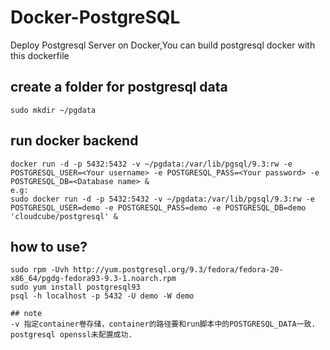 Docker-PostgreSQL
==========

Deploy Postgresql Server on Docker,You can build postgresql docker with this dockerfile  

## create a folder for postgresql data  
```
sudo mkdir ~/pgdata  
```
## run docker backend  
```
docker run -d -p 5432:5432 -v ~/pgdata:/var/lib/pgsql/9.3:rw -e POSTGRESQL_USER=<Your username> -e POSTGRESQL_PASS=<Your password> -e POSTGRESQL_DB=<Database name> &   
e.g:  
sudo docker run -d -p 5432:5432 -v ~/pgdata:/var/lib/pgsql/9.3:rw -e POSTGRESQL_USER=demo -e POSTGRESQL_PASS=demo -e POSTGRESQL_DB=demo 'cloudcube/postgresql' &  
```
## how to use?  
```
sudo rpm -Uvh http://yum.postgresql.org/9.3/fedora/fedora-20-x86_64/pgdg-fedora93-9.3-1.noarch.rpm  
sudo yum install postgresql93  
psql -h localhost -p 5432 -U demo -W demo  

## note    
-v 指定container卷存储，container的路径要和run脚本中的POSTGRESQL_DATA一致.  
postgresql openssl未配置成功.  


